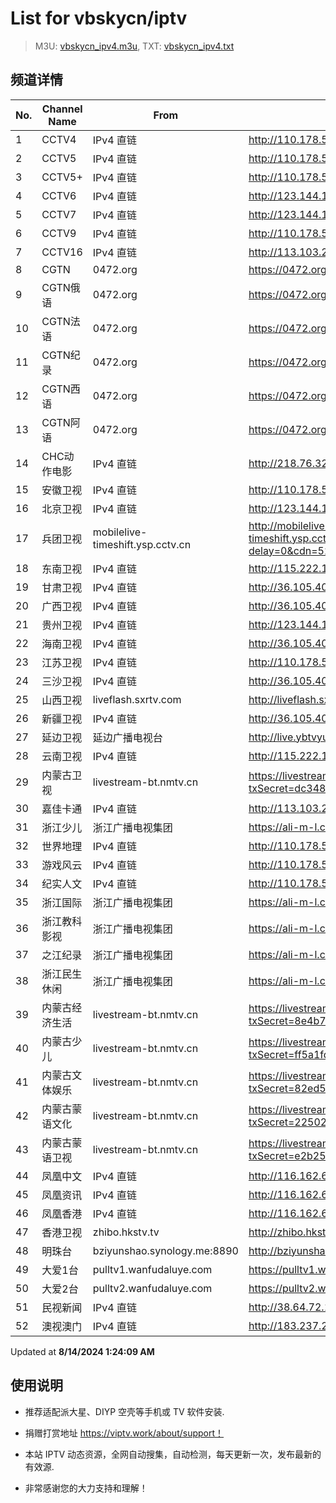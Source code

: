 # List for **vbskycn/iptv**

> M3U: [vbskycn_ipv4.m3u](./vbskycn_ipv4.m3u ), TXT: [vbskycn_ipv4.txt](./txt/vbskycn_ipv4.txt )

## 频道详情

| No. | Channel Name | From | Source |
| --- | ------------ | ---- | ------ |
| 1 | CCTV4 | IPv4 直链 | <http://110.178.52.143:8083/udp/239.1.1.10:8010> |
| 2 | CCTV5 | IPv4 直链 | <http://110.178.52.143:8083/udp/239.1.1.11:8011> |
| 3 | CCTV5+ | IPv4 直链 | <http://110.178.52.143:8083/udp/239.1.1.12:8012> |
| 4 | CCTV6 | IPv4 直链 | <http://123.144.187.49:8003/udp/225.0.4.144:7980> |
| 5 | CCTV7 | IPv4 直链 | <http://123.144.187.49:8003/udp/225.0.4.127:7980> |
| 6 | CCTV9 | IPv4 直链 | <http://110.178.52.143:8083/udp/239.1.1.16:8016> |
| 7 | CCTV16 | IPv4 直链 | <http://113.103.253.56:2000/udp/239.77.0.165:5146> |
| 8 | CGTN | 0472.org | <https://0472.org/hls/cgtn.m3u8> |
| 9 | CGTN俄语 | 0472.org | <https://0472.org/hls/cgtne.m3u8> |
| 10 | CGTN法语 | 0472.org | <https://0472.org/hls/cgtnf.m3u8> |
| 11 | CGTN纪录 | 0472.org | <https://0472.org/hls/cgtnd.m3u8> |
| 12 | CGTN西语 | 0472.org | <https://0472.org/hls/cgtnx.m3u8> |
| 13 | CGTN阿语 | 0472.org | <https://0472.org/hls/cgtna.m3u8> |
| 14 | CHC动作电影 | IPv4 直链 | <http://218.76.32.193:9901/tsfile/live/1020_1.m3u8> |
| 15 | 安徽卫视 | IPv4 直链 | <http://110.178.52.143:8083/udp/239.1.1.44:8044> |
| 16 | 北京卫视 | IPv4 直链 | <http://123.144.187.49:8003/udp/225.0.4.78:7980> |
| 17 | 兵团卫视 | mobilelive-timeshift.ysp.cctv.cn | <http://mobilelive-timeshift.ysp.cctv.cn/timeshift/ysp/2022606701/timeshift.m3u8?delay=0&cdn=5202> |
| 18 | 东南卫视 | IPv4 直链 | <http://115.222.143.106:8808/udp/233.50.201.146:5140> |
| 19 | 甘肃卫视 | IPv4 直链 | <http://36.105.40.130:8084/udp/238.125.5.121:5140> |
| 20 | 广西卫视 | IPv4 直链 | <http://36.105.40.130:8084/udp/238.125.5.105:5140> |
| 21 | 贵州卫视 | IPv4 直链 | <http://123.144.187.49:8003/udp/225.0.4.175:7980> |
| 22 | 海南卫视 | IPv4 直链 | <http://36.105.40.130:8084/udp/238.125.1.68:5140> |
| 23 | 江苏卫视 | IPv4 直链 | <http://110.178.52.143:8083/udp/239.1.1.35:8035> |
| 24 | 三沙卫视 | IPv4 直链 | <http://36.105.40.130:8084/udp/238.125.5.114:5140> |
| 25 | 山西卫视 | liveflash.sxrtv.com | <http://liveflash.sxrtv.com/live/sxwshd.m3u8?sub_m3u8=true&edge_slice=true> |
| 26 | 新疆卫视 | IPv4 直链 | <http://36.105.40.130:8084/udp/238.125.3.174:5140> |
| 27 | 延边卫视 | 延边广播电视台 | <http://live.ybtvyun.com/video/s10006-44f040627ca1/index.m3u8> |
| 28 | 云南卫视 | IPv4 直链 | <http://115.222.143.106:8808/udp/233.50.200.115:5140> |
| 29 | 内蒙古卫视 | livestream-bt.nmtv.cn | <https://livestream-bt.nmtv.cn/nmtv/2314general.m3u8?txSecret=dc348a27bd36fe1bd63562af5e7269ea&txTime=771EF880> |
| 30 | 嘉佳卡通 | IPv4 直链 | <http://113.103.253.56:2000/udp/239.77.0.179:5146> |
| 31 | 浙江少儿 | 浙江广播电视集团 | <https://ali-m-l.cztv.com/channels/lantian/channel008/1080p.m3u8> |
| 32 | 世界地理 | IPv4 直链 | <http://110.178.52.143:8083/udp/239.1.1.99:8099> |
| 33 | 游戏风云 | IPv4 直链 | <http://110.178.52.143:8083/udp/239.1.1.83:8083> |
| 34 | 纪实人文 | IPv4 直链 | <http://110.178.52.143:8083/udp/239.1.1.45:8045> |
| 35 | 浙江国际 | 浙江广播电视集团 | <https://ali-m-l.cztv.com/channels/lantian/channel010/1080p.m3u8> |
| 36 | 浙江教科影视 | 浙江广播电视集团 | <https://ali-m-l.cztv.com/channels/lantian/channel004/1080p.m3u8> |
| 37 | 之江纪录 | 浙江广播电视集团 | <https://ali-m-l.cztv.com/channels/lantian/channel012/1080p.m3u8> |
| 38 | 浙江民生休闲 | 浙江广播电视集团 | <https://ali-m-l.cztv.com/channels/lantian/channel006/1080p.m3u8> |
| 39 | 内蒙古经济生活 | livestream-bt.nmtv.cn | <https://livestream-bt.nmtv.cn/nmtv/2317general.m3u8?txSecret=8e4b7cf6a2c8a75f74aef1a8a07cef43&txTime=771E8800> |
| 40 | 内蒙古少儿 | livestream-bt.nmtv.cn | <https://livestream-bt.nmtv.cn/nmtv/2318general.m3u8?txSecret=ff5a1fd70ea228ee35b0d29895f37c56&txTime=771E8800> |
| 41 | 内蒙古文体娱乐 | livestream-bt.nmtv.cn | <https://livestream-bt.nmtv.cn/nmtv/2319general.m3u8?txSecret=82ed51a2a4cbf85b62fec8ef2bfe4529&txTime=771E8800> |
| 42 | 内蒙古蒙语文化 | livestream-bt.nmtv.cn | <https://livestream-bt.nmtv.cn/nmtv/2321general.m3u8?txSecret=2250268a1d326dbbc4cbf0ba32649ca5&txTime=771E8800> |
| 43 | 内蒙古蒙语卫视 | livestream-bt.nmtv.cn | <https://livestream-bt.nmtv.cn/nmtv/2315general.m3u8?txSecret=e2b255285dd119a92c8aa5cdf00f8b84&txTime=771EF880> |
| 44 | 凤凰中文 | IPv4 直链 | <http://116.162.6.192/1.v.smtcdns.net/qctv.fengshows.cn/live/0701pcc72.m3u8> |
| 45 | 凤凰资讯 | IPv4 直链 | <http://116.162.6.192/1.v.smtcdns.net/qctv.fengshows.cn/live/0701pin72.m3u8> |
| 46 | 凤凰香港 | IPv4 直链 | <http://116.162.6.192/1.v.smtcdns.net/qctv.fengshows.cn/live/0701phk72.m3u8> |
| 47 | 香港卫视 | zhibo.hkstv.tv | <http://zhibo.hkstv.tv/livestream/mutfysrq/playlist.m3u8> |
| 48 | 明珠台 | bziyunshao.synology.me:8890 | <http://bziyunshao.synology.me:8890/bysid/2> |
| 49 | 大爱1台 | pulltv1.wanfudaluye.com | <https://pulltv1.wanfudaluye.com/live/tv1.m3u8> |
| 50 | 大爱2台 | pulltv2.wanfudaluye.com | <https://pulltv2.wanfudaluye.com/live/tv2.m3u8> |
| 51 | 民视新闻 | IPv4 直链 | <http://38.64.72.148:80/hls/modn/list/4012/chunklist1.m3u8> |
| 52 | 澳视澳门 | IPv4 直链 | <http://183.237.246.14:9931/tsfile/live/1039_1.m3u8> |

Updated at **8/14/2024 1:24:09 AM**

## 使用说明

- 推荐适配派大星、DIYP 空壳等手机或 TV 软件安装.

- 捐赠打赏地址 <https://viptv.work/about/support！>

- 本站 IPTV 动态资源，全网自动搜集，自动检测，每天更新一次，发布最新的有效源.

- 非常感谢您的大力支持和理解！

